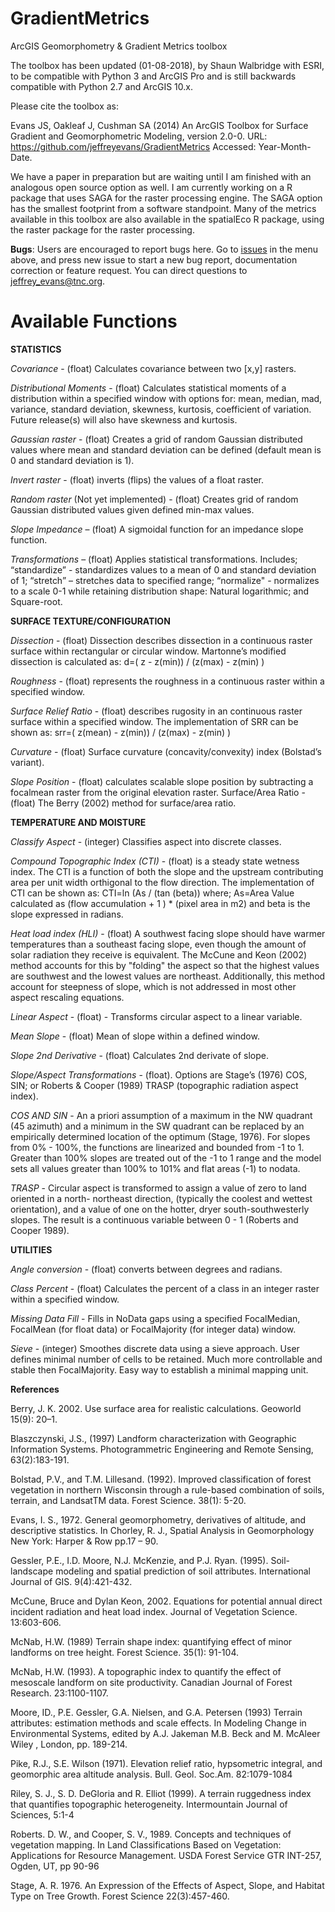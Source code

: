 # GradientMetrics
ArcGIS Geomorphometry &amp; Gradient Metrics toolbox

The toolbox has been updated (01-08-2018), by Shaun Walbridge with ESRI, to be compatible with Python 3 and ArcGIS Pro and is still backwards compatible with Python 2.7 and ArcGIS 10.x. 

Please cite the toolbox as:

Evans JS, Oakleaf J, Cushman SA (2014) An ArcGIS Toolbox for Surface Gradient and Geomorphometric Modeling, version 2.0-0. URL: https://github.com/jeffreyevans/GradientMetrics Accessed: Year-Month-Date.

We have a paper in preparation but are waiting until I am finished with an analogous open source option as well. I am currently working on a R package that uses SAGA for the raster processing engine. The SAGA option has the smallest footprint from a software standpoint. Many of the metrics available in this toolbox are also available in the spatialEco R package, using the raster package for the raster processing.      

**Bugs**: Users are encouraged to report bugs here. Go to [issues](https://github.com/jeffreyevans/GradientMetrics/issues) in the menu above, and press new issue to start a new bug report, documentation correction or feature request. You can direct questions to <jeffrey_evans@tnc.org>.

# Available Functions

**STATISTICS**

*Covariance* - (float) Calculates covariance between two [x,y] rasters.

*Distributional Moments* - (float) Calculates statistical moments of a distribution within a specified window with options for: mean, median, mad, variance, standard deviation, skewness, kurtosis, coefficient of variation. Future release(s) will also have skewness and kurtosis.
 
*Gaussian raster* - (float) Creates a grid of random Gaussian distributed values where mean and standard deviation can be defined (default mean is 0 and standard deviation is 1).
 
*Invert raster* - (float) inverts (flips) the values of a float raster.

*Random raster* (Not yet implemented) - (float) Creates grid of random Gaussian distributed values given defined min-max values.
 
*Slope Impedance* – (float) A sigmoidal function for an impedance slope function.
 
*Transformations* – (float) Applies statistical transformations. Includes; “standardize” - standardizes values to a mean of 0 and standard deviation of 1; “stretch” – stretches data to specified range; “normalize" - normalizes to a scale 0-1 while retaining
distribution shape: Natural logarithmic; and Square-root.​

**SURFACE TEXTURE/CONFIGURATION**
 
*Dissection* - (float) Dissection describes dissection in a continuous raster surface within rectangular or circular window. Martonne’s modified dissection is calculated as:
d=( z - z(min)) / (z(max) - z(min) )
 
*Roughness* - (float) represents the roughness in a continuous raster within a specified window.
 
*Surface Relief Ratio* - (float) describes rugosity in an continuous raster surface within a specified window. The implementation of SRR can be shown as: srr=( z(mean) - z(min)) / (z(max) - z(min) )
  
*Curvature* - (float) Surface curvature (concavity/convexity) index (Bolstad’s variant).
 
*Slope Position* - (float) calculates scalable slope position by subtracting a focalmean raster from the original elevation raster.
Surface/Area Ratio - (float) The Berry (2002) method for surface/area ratio.
 
**TEMPERATURE AND MOISTURE**

*Classify Aspect* - (integer) Classifies aspect into discrete classes.
 
*Compound Topographic Index (CTI)* - (float) is a steady state wetness index. The CTI is a function of both the slope and the upstream contributing area per unit width orthigonal to the flow direction. The implementation of CTI can be shown as: CTI=ln (As / (tan (beta)) where; As=Area Value calculated as (flow accumulation + 1 ) * (pixel area in m2) and beta is the slope expressed in radians.
  
*Heat load index (HLI)* - (float) A southwest facing slope should have warmer temperatures than a southeast facing slope, even though the amount of solar radiation they receive is equivalent. The McCune and Keon (2002) method accounts for this by "folding" the aspect so that the highest values are southwest and the lowest values are northeast. Additionally, this method account for steepness of slope, which is not addressed in most other aspect rescaling equations.
 
*Linear Aspect* - (float) - Transforms circular aspect to a linear variable.
 
*Mean Slope* - (float) Mean of slope within a defined window.
 
*Slope 2nd Derivative* - (float) Calculates 2nd derivate of slope.
 
*Slope/Aspect Transformations* - (float). Options are Stage’s (1976) COS, SIN; or Roberts & Cooper (1989) TRASP (topographic radiation aspect index).

   *COS AND SIN* - An a priori assumption of a maximum in the NW quadrant (45 azimuth) and a minimum in the SW quadrant can be replaced by    an empirically determined location of the optimum (Stage, 1976). For slopes from 0% - 100%, the functions are linearized and bounded from -1 to 1. Greater than 100% slopes are treated out of the -1 to 1 range and the model sets all values greater than 100% to 101% and flat areas (-1) to nodata.
 
   *TRASP* - Circular aspect is transformed to assign a value of zero to land oriented in a north- northeast direction, (typically the coolest and wettest orientation), and a value of one on the hotter, dryer south-southwesterly slopes. The result is a continuous variable between 0 - 1 (Roberts and Cooper 1989).

**UTILITIES**

*Angle conversion* - (float) converts between degrees and radians.
 
*Class Percent* - (float) Calculates the percent of a class in an integer raster within a specified window.
 
*Missing Data Fill* - Fills in NoData gaps using a specified FocalMedian, FocalMean (for float data) or FocalMajority (for integer data) window.
 
*Sieve* - (integer) Smoothes discrete data using a sieve approach. User defines minimal number of cells to be retained. Much more controllable and stable then FocalMajority. Easy way to establish a minimal mapping unit.

**References**

Berry, J. K. 2002. Use surface area for realistic calculations. Geoworld 15(9): 20–1.

Blaszczynski, J.S., (1997) Landform characterization with Geographic Information Systems. Photogrammetric Engineering and Remote Sensing, 63(2):183-191.

Bolstad, P.V., and T.M. Lillesand. (1992). Improved classification of forest vegetation in northern Wisconsin through a rule-based combination of soils, terrain, and LandsatTM data. Forest Science. 38(1): 5-20.

Evans, I. S., 1972. General geomorphometry, derivatives of altitude, and descriptive statistics. In Chorley, R. J., Spatial Analysis in Geomorphology New York: Harper & Row pp.17 – 90.

Gessler, P.E., I.D. Moore, N.J. McKenzie, and P.J. Ryan. (1995). Soil-landscape modeling and spatial prediction of soil attributes. International Journal of GIS. 9(4):421-432.

McCune, Bruce and Dylan Keon, 2002. Equations for potential annual direct incident radiation and heat load index. Journal of Vegetation Science. 13:603-606.

McNab, H.W. (1989) Terrain shape index: quantifying effect of minor landforms on tree height. Forest Science. 35(1): 91-104.

McNab, H.W. (1993). A topographic index to quantify the effect of mesoscale landform on site productivity. Canadian Journal of Forest Research. 23:1100-1107. 

Moore, ID., P.E. Gessler, G.A. Nielsen, and G.A. Petersen (1993) Terrain attributes: estimation methods and scale effects. In Modeling Change in Environmental Systems, edited by A.J. Jakeman M.B. Beck and M. McAleer Wiley , London, pp. 189-214.

Pike, R.J., S.E. Wilson (1971). Elevation relief ratio, hypsometric integral, and geomorphic area altitude analysis. Bull. Geol.   Soc.Am. 82:1079-1084

Riley, S. J., S. D. DeGloria and R. Elliot (1999). A terrain ruggedness index that quantifies topographic heterogeneity. Intermountain Journal of Sciences, 5:1-4

Roberts. D. W., and Cooper, S. V., 1989. Concepts and techniques of vegetation mapping. In Land Classifications Based on Vegetation: Applications for Resource Management. USDA Forest Service GTR INT-257, Ogden, UT, pp 90-96

Stage, A. R. 1976. An Expression of the Effects of Aspect, Slope, and Habitat Type on Tree Growth. Forest Science 22(3):457-460. 


